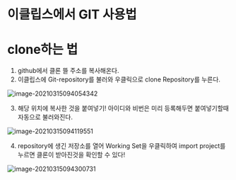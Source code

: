 # 이클립스에서 GIT 사용법

# clone하는 법

1. github에서 클론 뜰 주소를 복사해온다.
2. 이클립스에 Git-repository를 불러와 우클릭으로 clone Repository를 누른다.

![image-20210315094054342](C:%5CUsers%5C32153256%5CAppData%5CRoaming%5CTypora%5Ctypora-user-images%5Cimage-20210315094054342.png)

3. 해당 위치에 복사한 것을 붙여넣기! 아이디와 비번은 미리 등록해두면 붙여넣기할때 자동으로 불러와진다.

![image-20210315094119551](C:%5CUsers%5C32153256%5CAppData%5CRoaming%5CTypora%5Ctypora-user-images%5Cimage-20210315094119551.png)



4. repository에 생긴 저장소를 열어 Working Set을 우클릭하여 import project를 누르면 클론이 받아진것을 확인할 수 있다!

![image-20210315094300731](C:%5CUsers%5C32153256%5CAppData%5CRoaming%5CTypora%5Ctypora-user-images%5Cimage-20210315094300731.png)